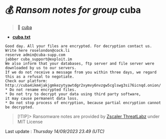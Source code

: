 # 💰 _Ransom notes for group_ cuba
> 🔗 [cuba](group/cuba)
* **[cuba.txt](https://ransomware.live/ransomware_notes/cuba/cuba.txt)**

```
Good day. All your files are encrypted. For decryption contact us.
Write here roselondon@cock.li
reserve admin@cuba-supp.com
jabber cuba_support@exploit.im
We also inform that your databases, ftp server and file server were downloaded by us to our servers.
If we do not receive a message from you within three days, we regard this as a refusal to negotiate.
Check our platform: http://cuba4ikm4jakjgmkezytyawtdgr2xymvy6nvzgw5cglswg3si76icnqd.onion/
* Do not rename encrypted files.
* Do not try to decrypt your data using third party software,
it may cause permanent data loss.
* Do not stop process of encryption, because partial encryption cannot be decrypted.

```


> [!TIP]> Ransomware notes are provided by [Zscaler ThreatLabz](https://github.com/threatlabz/ransomware_notes) under MIT License
> 




Last update : _Thursday 14/09/2023 23.49 (UTC)_

